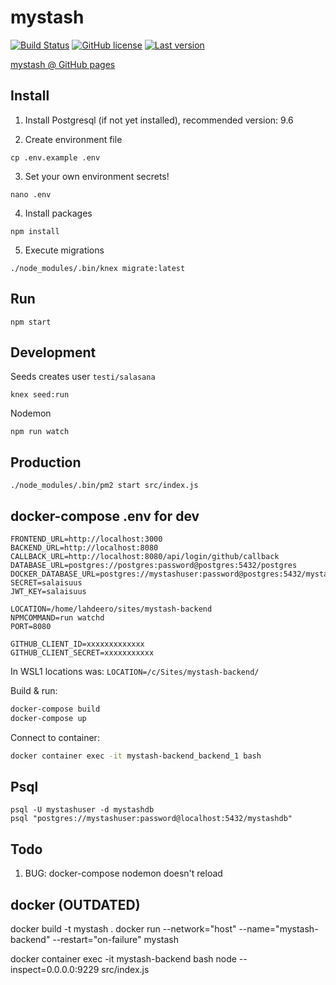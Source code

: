 mystash
============

[![Build Status](https://travis-ci.com/lahdeero/mystash-backend.svg?branch=master)](https://travis-ci.com/lahdeero/mystash-backend)
[![GitHub license](	https://img.shields.io/github/license/lahdeero/mystash-backend.svg)](https://github.com/lahdeero/mystash-backend/blob/master/LICENSE)
[![Last version](https://img.shields.io/github/tag-date/lahdeero/mystash-backend.svg)](https://github.com/lahdeero/mystash-backend/blob/master/CHANGELOG.md)

[mystash @ GitHub pages](https://lahdeero.github.io/mystash-frontend/)


## Install

1. Install Postgresql (if not yet installed), recommended version: 9.6

2. Create environment file
```
cp .env.example .env
```

3. Set your own environment secrets!
```
nano .env
```

4. Install packages
```
npm install
```

5. Execute migrations
```
./node_modules/.bin/knex migrate:latest
```

## Run

```
npm start
```

## Development

Seeds creates user
``
testi/salasana
``
```
knex seed:run
```

Nodemon
```
npm run watch
```

## Production

```
./node_modules/.bin/pm2 start src/index.js
```

## docker-compose .env for dev
```
FRONTEND_URL=http://localhost:3000
BACKEND_URL=http://localhost:8080
CALLBACK_URL=http://localhost:8080/api/login/github/callback
DATABASE_URL=postgres://postgres:password@postgres:5432/postgres
DOCKER_DATABASE_URL=postgres://mystashuser:password@postgres:5432/mystashdb
SECRET=salaisuus
JWT_KEY=salaisuus

LOCATION=/home/lahdeero/sites/mystash-backend
NPMCOMMAND=run watchd
PORT=8080

GITHUB_CLIENT_ID=xxxxxxxxxxxxx
GITHUB_CLIENT_SECRET=xxxxxxxxxxx
```

In WSL1 locations was:
```LOCATION=/c/Sites/mystash-backend/```

Build & run:
```bash
docker-compose build
docker-compose up
```

Connect to container:
```bash
docker container exec -it mystash-backend_backend_1 bash
```

## Psql

```
psql -U mystashuser -d mystashdb
psql "postgres://mystashuser:password@localhost:5432/mystashdb"
```

## Todo

1. BUG: docker-compose nodemon doesn't reload

## docker (OUTDATED)

docker build -t mystash .
docker run --network="host" --name="mystash-backend" --restart="on-failure" mystash

docker container exec -it mystash-backend bash
node --inspect=0.0.0.0:9229 src/index.js
